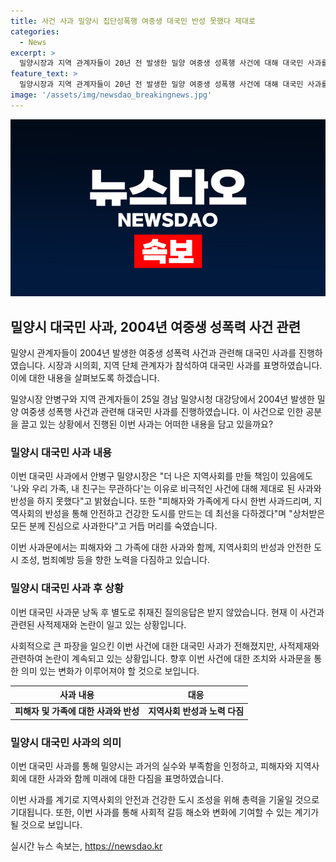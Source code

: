 ```yaml
---
title: 사건 사과 밀양시 집단성폭행 여중생 대국민 반성 못했다 제대로
categories:
  - News
excerpt: >
  밀양시장과 지역 관계자들이 20년 전 발생한 밀양 여중생 성폭행 사건에 대해 대국민 사과를 진심으로 전했다. 안병구 시장은 사건 피해자와 국민에게 사죄하며, 이러한 비극적인 사건에 대한 책임을 다짐했다. 또한, 지역사회의 안전과 건강을 위해 최선을 다하겠다는 다짐과 함께, 총력을 기울여 안전한 도시를 조성하고 범죄예방에 힘쓸 것을 약속했다. 2004년 발생한 밀양 집단 성폭행 사건의 재조명으로 인해 이 사건에 대한 관심과 논란이 일고 있는 상황이다.
feature_text: >
  밀양시장과 지역 관계자들이 20년 전 발생한 밀양 여중생 성폭행 사건에 대해 대국민 사과를 진심으로 전했다. 안병구 시장은 사건 피해자와 국민에게 사죄하며, 이러한 비극적인 사건에 대한 책임을 다짐했다. 또한, 지역사회의 안전과 건강을 위해 최선을 다하겠다는 다짐과 함께, 총력을 기울여 안전한 도시를 조성하고 범죄예방에 힘쓸 것을 약속했다. 2004년 발생한 밀양 집단 성폭행 사건의 재조명으로 인해 이 사건에 대한 관심과 논란이 일고 있는 상황이다.
image: '/assets/img/newsdao_breakingnews.jpg'
---
```


<p><img src="/assets/img/newsdao_breakingnews.jpg" alt="implanttips 속보" /></p>

<h2 data-ke-size="size26">밀양시 대국민 사과, 2004년 여중생 성폭력 사건 관련</h2>

<p>밀양시 관계자들이 2004년 발생한 여중생 성폭력 사건과 관련해 대국민 사과를 진행하였습니다. 시장과 시의회, 지역 단체 관계자가 참석하여 대국민 사과를 표명하였습니다. 이에 대한 내용을 살펴보도록 하겠습니다.</p>

<p data-ke-size="size16">밀양시장 안병구와 지역 관계자들이 25일 경남 밀양시청 대강당에서 2004년 발생한 밀양 여중생 성폭행 사건과 관련해 대국민 사과를 진행하였습니다. 이 사건으로 인한 공분을 끌고 있는 상황에서 진행된 이번 사과는 어떠한 내용을 담고 있을까요?</p>

<h3 data-ke-size="size23">밀양시 대국민 사과 내용</h3>

<p>이번 대국민 사과에서 안병구 밀양시장은 "더 나은 지역사회를 만들 책임이 있음에도 '나와 우리 가족, 내 친구는 무관하다'는 이유로 비극적인 사건에 대해 제대로 된 사과와 반성을 하지 못했다"고 밝혔습니다. 또한 "피해자와 가족에게 다시 한번 사과드리며, 지역사회의 반성을 통해 안전하고 건강한 도시를 만드는 데 최선을 다하겠다"며 "상처받은 모든 분께 진심으로 사과한다"고 거듭 머리를 숙였습니다.</p>

<p data-ke-size="size16">이번 사과문에서는 피해자와 그 가족에 대한 사과와 함께, 지역사회의 반성과 안전한 도시 조성, 범죄예방 등을 향한 노력을 다짐하고 있습니다.</p>

<h3 data-ke-size="size23">밀양시 대국민 사과 후 상황</h3>

<p>이번 대국민 사과문 낭독 후 별도로 취재진 질의응답은 받지 않았습니다. 현재 이 사건과 관련된 사적제재와 논란이 일고 있는 상황입니다.</p>

<p data-ke-size="size16">사회적으로 큰 파장을 일으킨 이번 사건에 대한 대국민 사과가 전해졌지만, 사적제재와 관련하여 논란이 계속되고 있는 상황입니다. 향후 이번 사건에 대한 조치와 사과문을 통한 의미 있는 변화가 이루어져야 할 것으로 보입니다.</p>

<table>
    <thead>
        <tr>
            <th style="text-align: center;">사과 내용</th>
            <th style="text-align: center;">대응</th>
        </tr>
    </thead>
    <tbody>
        <tr>
            <td style="text-align: center;"><b>피해자 및 가족에 대한 사과와 반성</b></td>
            <td style="text-align: center;"><b>지역사회 반성과 노력 다짐</b></td>
        </tr>
    </tbody>
</table>

<h3 data-ke-size="size23">밀양시 대국민 사과의 의미</h3>

<p>이번 대국민 사과를 통해 밀양시는 과거의 실수와 부족함을 인정하고, 피해자와 지역사회에 대한 사과와 함께 미래에 대한 다짐을 표명하였습니다.</p>

<p data-ke-size="size16">이번 사과를 계기로 지역사회의 안전과 건강한 도시 조성을 위해 총력을 기울일 것으로 기대됩니다. 또한, 이번 사과를 통해 사회적 갈등 해소와 변화에 기여할 수 있는 계기가 될 것으로 보입니다.</p>
실시간 뉴스 속보는, <a href="https://newsdao.kr" rel="dofollow">https://newsdao.kr</a>


